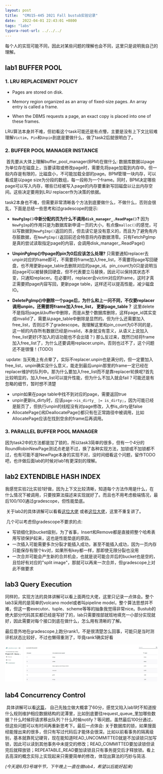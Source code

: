 ```yaml
---
layout: post
title:  "CMU15-445 2021 Fall bustub实验记录"
date:   2022-04-01 22:43:01 +0800
tags: "labs"
typora-root-url: ../../../
---
```




每个人的实现可能不同，因此对某些问题的理解也会不同，这里只是说明我自己的理解。



## lab1 BUFFER POOL

### 1. LRU REPLACEMENT POLICY

* Pages are stored on disk. 

* Memory region organized as an array of fixed-size pages. An array entry is called a frame.

* When the DBMS requests a page, an exact copy is placed into one of these frames.

LRU算法本身并不难，但初看这个task可能还是有点懵，主要是没有上下文比较难理解```Victim```，```Pin```和```Unpin```到底是要做什么，做了task2后就很明白了。

### 2. BUFFER POOL MANAGER INSTANCE

​        首先要从大体上理解buffer_pool_manager(BPM)在做什么: 数据库数据以page为单位存在磁盘上，当要读取或修改page时，需要先将page加载到内存中。但一般内存是有限的，比磁盘小，不可能加载全部的page。BPM管理一块内存，可以看成是以page size为分段的数组，每一段称为一个frame。同时，BPM决定哪些page可以写入内存，哪些已经被写入page的内存要重新写回磁盘以让出内存空间。这些决定要用到LRU replacer作为决策的依据。

​        task2本身也不难，但需要非常清晰各个方法到底要做什么，不做什么，否则会很乱，下面是总结一些思考和过gradescope的提示:

* **```NewPgImp()```中新分配的页为什么不调用```disk_manager_.ReadPage()```?**  因为```NewPgImp```的作用只是为数据库新申请一页的大小，有点像```malloc()```的感觉，可以写数据到```NewPgImp()```返回的页，但去读它是没有意义的，而且为了避免有内存脏数据，在```NewPgImp()```返回前还会特意将内存数据清零。只有FetchPgImp是真的尝试读取指定page的内容，会调用disk_manager_.ReadPage()

* **UnpinPgImp()中page的pin为0后应该怎么处理?** 只需要通知replacer去unpin对应的frame即可，不需要将frame加入free_list，不需要将page写回硬盘，也不用更新page_table去删除对应的page_id。pin_count为0只是说明当前page可以被替换回硬盘，但不代表要立马替换，因此可以保持其状态不变，只通知replacer。在必要时，replacer会victim对应的frame，这时才真正需要把page内容写回，更新page table，这样还可以提高性能，减少磁盘IO。

* **DeletePgImp()中删除一个page后，为什么和上一问不同，不仅要replacer调用unpin，还需要将frame加入free_list， 更新page_table？**  这里delete不是指将page从buffer中删除，而是从整个数据库删除，这样page_id其实变成invalid了，需要从page_table中删除是显然的。但为什么还需要加入free_list，否则过不了gradescope。我理解这里和pin_count为0不同的是，这一帧的内存所有数据已经是invalid，本身就没有意义，从语义上说加入free_list更好(不加入的话功能也不会出错？) 那么反过来，既然已经将frame加入free_list了，为什么还要调用replacer.unpin，否则也过不了，这个问题还不是很懂！(TODO)

  

​       update: 当天晚上有点晕了，实际不replacer.unpin也是满分的，但一定要加入free_list，unpin确实没什么意义，能走到最后unpin那里的frame一定已经在replacer维护的队列中。那为什么要加入free_list而不是靠replacer轮换呢?首先比较明显的，加入free_list可以提升性能，但为什么不加入就会fail？可能还是有忽略的细节，暂时想不清楚

* unpin如果在page table中找不到对应的page，需要返回true
* unpin更新is_dirty时，应该```page->is_dirty_ |= is_dirty;```，因为可能已经是脏页了，但执行unpin的线程没有对page修改，入参is_dirty是false
* AllocatePage()和DeallocatePage()都只有在正常路径中被调用，比如AllocatePage应该在找到空余的frame后再调用。

### 3. PARALLEL BUFFER POOL MANAGER

​        因为task2中的方法都是加了锁的，所以task3简单的很多，但有一个4分的RoundRobinNewPage测试点老是不过，换了各种实现方法，加锁或不加锁都不过，也有可能不是NewPage本身的实现不对，没时间细看这个问题，留作TODO吧，也许做后面lab的时候对lab1有更深刻的理解。 

## lab2 EXTENDIBLE HASH INDEX

​        我感觉实验2比实验1好做，因为上下文比较清晰，知道每个方法作用是什么，在什么情况下被调用，只要按算法描述来实现就好了。而且也不用考虑极端情况，最后100/100通过gradescope，但性能垫底。

​        关于lab2的具体讲解可以看看[这位大佬](https://jameywoo.github.io/post/cmu15-445/project2-extendible-hash-index/) 或者[这位大佬](https://www.epis2048.net/2021/15445-lab2/)，这里不重复讲了。

​       几个可以考虑但gradescope不要求的点:

* 写锁细化到bucket级别，为了省事，Insert和Remove都是直接把整个哈希表用写锁保护起来，这也是性能垫底的原因。
* 一次插入可能需要多次分裂才能插入成功，甚至不能插入成功，因为一页内存只能保存有限个kv对，如果所有key都一样，那即使无限分裂也没用
* 一次合并可能会产生新的合并机会，也就是说可能合并后的bucket也是空的，且恰好有对应的"split image"，那就可以再来一次合并，但gradescope上对此不做要求

## lab3 Query Execution

​      同样的，实现方法的具体讲解可以看上面两位大佬，这里只记录一点体会。整个lab3采用的是简单的volcano model或者叫pipeline model，整个算法思想并不难，但这一套executor、tuple、scheme等等的抽象我觉得非常nice。Bustub的绝大部分代码其实都已经是写好了的，lab只需要按部就班地填充一小部分实现就好，因此需要对每个接口到底在做什么，怎么用有清晰的了解。

​      最后意外地在gradescope上跑分rank1，不是很清楚怎么回事，可能只是当时测评机状态比较好，不过也懒得重测了，毕竟rank1确实好看

![image-1](/assets/2022/04/bustub/bustub-1.jpg)



## lab4 Concurrency Control

​        具体讲解可以看[这篇](https://blog.csdn.net/qq_52582768/article/details/125019449)， 自己先独立做大概拿了60分，感觉又陷入lab1时不知道按什么规则维护相应数据结构的泥潭里，比如到底要往request_queue_里加哪些数据？什么时候将请求移出队列？什么时候notify？等问题。虽然最后100分通过，但这些问题可以有时间再重新思考下。最后一点体会: 关于数据库的锁，如果搜面经能搜出来的很多，但只有写过代码后才能体会很深。比如以前看事务的隔离级别，基本就靠死记硬背，现在能知道READ_UNCOMMITTED就是不加读锁只加写锁，因此可以读到其他事务中未提交的修改；READ_COMMITTED要加读锁但读完后就释放锁；REPEATABLE_READ要加读锁且只有事务提交后才释放锁。看上去高深的概念实际上实现起来只需要简单的修改，体现出算法的巧妙与简洁.



*(今天是6月3号端午节，下午晚上一直在做lab4，希望以后能好起来)*